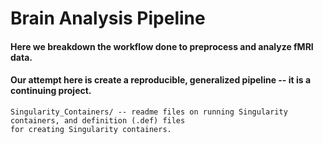 # Brain Analysis Pipeline

#### Here we breakdown the workflow done to preprocess and analyze fMRI data.
#### Our attempt here is create a reproducible, generalized pipeline -- it is a continuing project.

    Singularity_Containers/ -- readme files on running Singularity containers, and definition (.def) files  
    for creating Singularity containers. 
